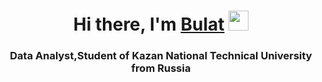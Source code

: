 <h1 align="center">Hi there, I'm <a href="https://t.me/Xaberoff" target="_blank">Bulat</a> 
<img src="https://github.com/blackcater/blackcater/raw/main/images/Hi.gif" height="32"/></h1>
<h3 align="center">Data Analyst,Student of Kazan National Technical University from Russia</h3>


